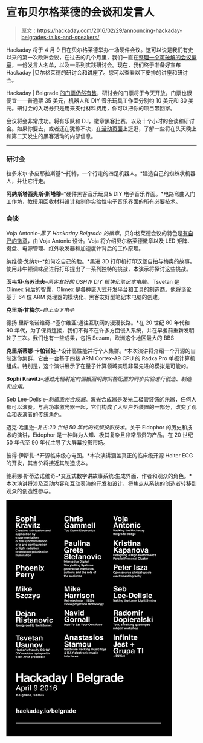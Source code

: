 # 宣布贝尔格莱德的会谈和发言人

> 原文：<https://hackaday.com/2016/02/29/announcing-hackaday-belgrades-talks-and-speakers/>

Hackaday 将于 4 月 9 日在贝尔格莱德举办一场硬件会议。这可以说是我们有史以来的第一次欧洲会议，在过去的几个月里，我们一直在[整理一个可破解的会议徽章](http://hackaday.com/2016/02/17/its-alive-badge-for-hackaday-belgrade/)，一份发言人名单，以及一系列实践研讨会。现在，我们终于准备好宣布 Hackaday |贝尔格莱德的研讨会和讲座了。您可以查看以下安排的讲座和研讨会。

Hackaday | Belgrade [的门票仍然有售](https://www.eventbrite.com/e/hackaday-belgrade-tickets-21409115240)，研讨会的门票将于今天开放。门票也很便宜——普通票 35 美元，机器人和 DIY 音乐玩具工作室分别约 10 美元和 30 美元。研讨会的入场券只是用来支付材料费用，你可以把你的项目带回家。

会议将会非常成功。将有乐队和 DJ，徽章黑客比赛，以及十个小时的会谈和研讨会。如果你要去，或者还在犹豫不决，[在活动页面](https://hackaday.io/project/8672-hackaday-belgrade)上逛逛，了解一些将在头天晚上和第二天发生的黑客活动的内部信息。

* * *

### 研讨会

拉多米尔·多皮耶拉斯基*–托特，一个行走的四足机器人。*建造自己的蜘蛛状机器人，并让它行走。

**阿纳斯塔西奥斯·斯塔穆**–*硬件黑客音乐玩具& DIY 电子音乐界面。*电路弯曲入门工作坊，教授用回收材料设计和制作实验性电子音乐界面的所有必要技术。

### 会谈

Voja Antonic–*黑了 Hackaday Belgrade 的徽章*。贝尔格莱德会议的特色是[有自己的徽章](http://hackaday.com/2016/02/17/its-alive-badge-for-hackaday-belgrade/)，由 Voja Antonic 设计。Voja 将介绍贝尔格莱德徽章以及 LED 矩阵、键盘、电源管理、红外收发器和加速度计背后的工作原理。

纳维德·戈纳尔–*如何吃自己的脸。*黑进 3D 打印机打印汉堡自拍与梅奥的故事。使用非牛顿调味品进行打印提出了一系列独特的挑战，本演示将探讨这些挑战。

**茨韦坦·乌苏诺夫**–*黑客友好的 OSHW DIY 模块化笔记本电脑。* Tsvetan 是 Olimex 背后的智囊，Olimex 是各种嵌入式开发平台和工具的制造商。他将谈论基于 64 位 ARM 处理器的模块化、黑客友好型笔记本电脑的创建。

**克里斯·甘梅尔**–*自上而下电子*

德扬·里斯塔诺维奇–*塞尔维亚:通往互联网的漫漫长路。*在 20 世纪 80 年代和 90 年代，为了保持连接，我们不得不在许多方面侵入系统，并在早餐前重新发明轮子三次。我们也有一些成果，包括 Sezam，欧洲这个地区最大的 BBS

**克里斯蒂娜·卡帕诺娃**–*设计高性能并行个人集群。*本次演讲将介绍一个开源的自制迷你集群，它由一台基于四核 ARM Cortex-A9 CPU 的 Radxa Pro 单板计算机组成。特别是，这个演讲展示了在量子计算领域实现非常先进的模拟是可能的。

**Sophi Kravitz**–*通过光辐射定向偏振照明的网格配置的同步实验进行创造、制造和应用。*

Seb Lee-Delisle–*制造激光合成器*。激光合成器是发光二极管装饰的乐器，任何人都可以演奏。与高功率激光器一起，它们构成了大型户外装置的一部分，改变了观众和表演者的传统角色。

迈克·哈里逊–*复古:20 世纪 50 年代的视频投影技术*。关于 Eidophor 的历史和技术的演讲，Eidophor 是一种鲜为人知、极其复杂且非常昂贵的产品，在 20 世纪 50 年代至 90 年代主导了大屏幕投影市场。

彼得·伊斯扎–*开源临床级心电图。*本次演讲涵盖真正的临床级开源 Holter ECG 的开发，其售价将接近其制造成本。

鲍莉娜·斯蒂法诺维奇–*交互式数字讲故事系统:生成界面、作者和观众的角色。*本次演讲将涉及互动内容和互动表演的开发和设计，将焦点从系统的创造者转移到观众的创造性参与。

[![BelgradeSpeakers-02-01](img/f8d0282a0d3e13e184bd64c50ca3229c.png)](https://hackaday.com/wp-content/uploads/2016/02/belgradespeakers-02-01.png)
